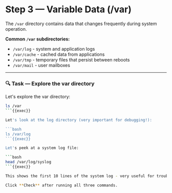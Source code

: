 # Step 3 — Variable Data (/var)

The `/var` directory contains data that changes frequently during system operation.

**Common `/var` subdirectories:**
- `/var/log` - system and application logs
- `/var/cache` - cached data from applications
- `/var/tmp` - temporary files that persist between reboots
- `/var/mail` - user mailboxes

---

### 🔍 Task — Explore the var directory

Let's explore the var directory:

```bash
ls /var
```{{exec}}

Let's look at the log directory (very important for debugging!):

```bash
ls /var/log
```{{exec}}

Let's peek at a system log file:

```bash
head /var/log/syslog
```{{exec}}

This shows the first 10 lines of the system log - very useful for troubleshooting!

Click **Check** after running all three commands.


